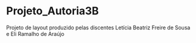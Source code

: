 # Projeto_Autoria3B
Projeto de layout produzido pelas discentes Letícia Beatriz Freire de Sousa e Eli Ramalho de Araújo
